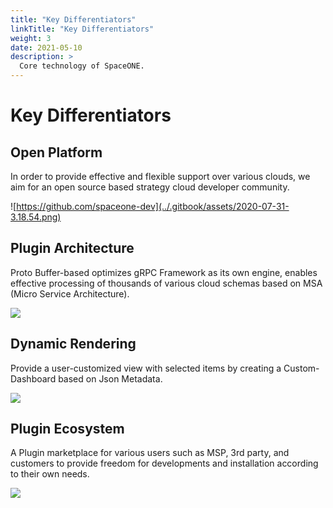 ```yaml
---
title: "Key Differentiators"
linkTitle: "Key Differentiators"
weight: 3
date: 2021-05-10
description: >
  Core technology of SpaceONE.
---
```


# Key Differentiators

## Open Platform

In order to provide effective and flexible support over various clouds, we aim for an open source based strategy cloud developer community.

![https://github.com/spaceone-dev](../.gitbook/assets/2020-07-31-3.18.54.png)



## Plugin Architecture

Proto Buffer-based optimizes gRPC Framework as its own engine, enables effective processing of thousands of various cloud schemas based on MSA \(Micro Service Architecture\).

![](../.gitbook/assets/2020-07-31-3.23.50.png)

## Dynamic Rendering

Provide a user-customized view with selected items by creating a Custom-Dashboard based on Json Metadata.

![](../.gitbook/assets/2020-07-31-3.25.39.png)

## Plugin Ecosystem

A Plugin marketplace for various users such as MSP, 3rd party, and customers to provide freedom for developments and installation according to their own needs.

![](../.gitbook/assets/2020-07-31-3.29.34.png)
